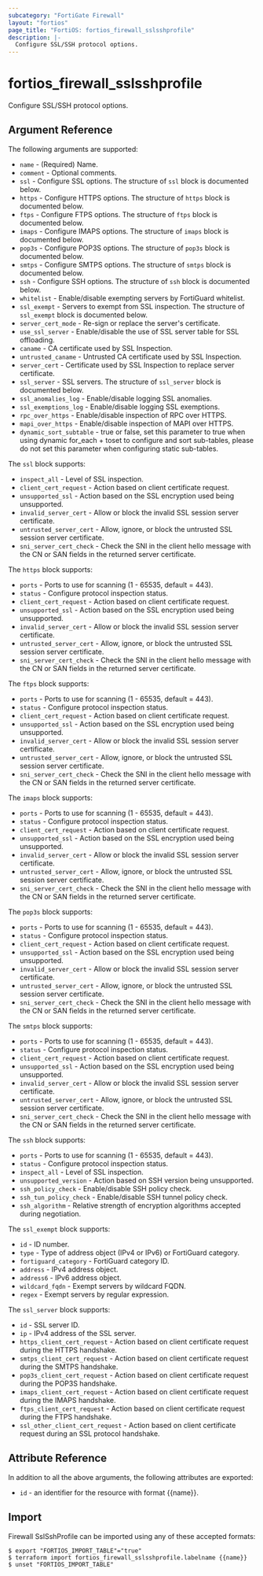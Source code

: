 ```yaml
---
subcategory: "FortiGate Firewall"
layout: "fortios"
page_title: "FortiOS: fortios_firewall_sslsshprofile"
description: |-
  Configure SSL/SSH protocol options.
---
```


# fortios_firewall_sslsshprofile
Configure SSL/SSH protocol options.

## Argument Reference


The following arguments are supported:

* `name` - (Required) Name.
* `comment` - Optional comments.
* `ssl` - Configure SSL options. The structure of `ssl` block is documented below.
* `https` - Configure HTTPS options. The structure of `https` block is documented below.
* `ftps` - Configure FTPS options. The structure of `ftps` block is documented below.
* `imaps` - Configure IMAPS options. The structure of `imaps` block is documented below.
* `pop3s` - Configure POP3S options. The structure of `pop3s` block is documented below.
* `smtps` - Configure SMTPS options. The structure of `smtps` block is documented below.
* `ssh` - Configure SSH options. The structure of `ssh` block is documented below.
* `whitelist` - Enable/disable exempting servers by FortiGuard whitelist.
* `ssl_exempt` - Servers to exempt from SSL inspection. The structure of `ssl_exempt` block is documented below.
* `server_cert_mode` - Re-sign or replace the server's certificate.
* `use_ssl_server` - Enable/disable the use of SSL server table for SSL offloading.
* `caname` - CA certificate used by SSL Inspection.
* `untrusted_caname` - Untrusted CA certificate used by SSL Inspection.
* `server_cert` - Certificate used by SSL Inspection to replace server certificate.
* `ssl_server` - SSL servers. The structure of `ssl_server` block is documented below.
* `ssl_anomalies_log` - Enable/disable logging SSL anomalies.
* `ssl_exemptions_log` - Enable/disable logging SSL exemptions.
* `rpc_over_https` - Enable/disable inspection of RPC over HTTPS.
* `mapi_over_https` - Enable/disable inspection of MAPI over HTTPS.
* `dynamic_sort_subtable` - true or false, set this parameter to true when using dynamic for_each + toset to configure and sort sub-tables, please do not set this parameter when configuring static sub-tables.

The `ssl` block supports:

* `inspect_all` - Level of SSL inspection.
* `client_cert_request` - Action based on client certificate request.
* `unsupported_ssl` - Action based on the SSL encryption used being unsupported.
* `invalid_server_cert` - Allow or block the invalid SSL session server certificate.
* `untrusted_server_cert` - Allow, ignore, or block the untrusted SSL session server certificate.
* `sni_server_cert_check` - Check the SNI in the client hello message with the CN or SAN fields in the returned server certificate.

The `https` block supports:

* `ports` - Ports to use for scanning (1 - 65535, default = 443).
* `status` - Configure protocol inspection status.
* `client_cert_request` - Action based on client certificate request.
* `unsupported_ssl` - Action based on the SSL encryption used being unsupported.
* `invalid_server_cert` - Allow or block the invalid SSL session server certificate.
* `untrusted_server_cert` - Allow, ignore, or block the untrusted SSL session server certificate.
* `sni_server_cert_check` - Check the SNI in the client hello message with the CN or SAN fields in the returned server certificate.

The `ftps` block supports:

* `ports` - Ports to use for scanning (1 - 65535, default = 443).
* `status` - Configure protocol inspection status.
* `client_cert_request` - Action based on client certificate request.
* `unsupported_ssl` - Action based on the SSL encryption used being unsupported.
* `invalid_server_cert` - Allow or block the invalid SSL session server certificate.
* `untrusted_server_cert` - Allow, ignore, or block the untrusted SSL session server certificate.
* `sni_server_cert_check` - Check the SNI in the client hello message with the CN or SAN fields in the returned server certificate.

The `imaps` block supports:

* `ports` - Ports to use for scanning (1 - 65535, default = 443).
* `status` - Configure protocol inspection status.
* `client_cert_request` - Action based on client certificate request.
* `unsupported_ssl` - Action based on the SSL encryption used being unsupported.
* `invalid_server_cert` - Allow or block the invalid SSL session server certificate.
* `untrusted_server_cert` - Allow, ignore, or block the untrusted SSL session server certificate.
* `sni_server_cert_check` - Check the SNI in the client hello message with the CN or SAN fields in the returned server certificate.

The `pop3s` block supports:

* `ports` - Ports to use for scanning (1 - 65535, default = 443).
* `status` - Configure protocol inspection status.
* `client_cert_request` - Action based on client certificate request.
* `unsupported_ssl` - Action based on the SSL encryption used being unsupported.
* `invalid_server_cert` - Allow or block the invalid SSL session server certificate.
* `untrusted_server_cert` - Allow, ignore, or block the untrusted SSL session server certificate.
* `sni_server_cert_check` - Check the SNI in the client hello message with the CN or SAN fields in the returned server certificate.

The `smtps` block supports:

* `ports` - Ports to use for scanning (1 - 65535, default = 443).
* `status` - Configure protocol inspection status.
* `client_cert_request` - Action based on client certificate request.
* `unsupported_ssl` - Action based on the SSL encryption used being unsupported.
* `invalid_server_cert` - Allow or block the invalid SSL session server certificate.
* `untrusted_server_cert` - Allow, ignore, or block the untrusted SSL session server certificate.
* `sni_server_cert_check` - Check the SNI in the client hello message with the CN or SAN fields in the returned server certificate.

The `ssh` block supports:

* `ports` - Ports to use for scanning (1 - 65535, default = 443).
* `status` - Configure protocol inspection status.
* `inspect_all` - Level of SSL inspection.
* `unsupported_version` - Action based on SSH version being unsupported.
* `ssh_policy_check` - Enable/disable SSH policy check.
* `ssh_tun_policy_check` - Enable/disable SSH tunnel policy check.
* `ssh_algorithm` - Relative strength of encryption algorithms accepted during negotiation.

The `ssl_exempt` block supports:

* `id` - ID number.
* `type` - Type of address object (IPv4 or IPv6) or FortiGuard category.
* `fortiguard_category` - FortiGuard category ID.
* `address` - IPv4 address object.
* `address6` - IPv6 address object.
* `wildcard_fqdn` - Exempt servers by wildcard FQDN.
* `regex` - Exempt servers by regular expression.

The `ssl_server` block supports:

* `id` - SSL server ID.
* `ip` - IPv4 address of the SSL server.
* `https_client_cert_request` - Action based on client certificate request during the HTTPS handshake.
* `smtps_client_cert_request` - Action based on client certificate request during the SMTPS handshake.
* `pop3s_client_cert_request` - Action based on client certificate request during the POP3S handshake.
* `imaps_client_cert_request` - Action based on client certificate request during the IMAPS handshake.
* `ftps_client_cert_request` - Action based on client certificate request during the FTPS handshake.
* `ssl_other_client_cert_request` - Action based on client certificate request during an SSL protocol handshake.


## Attribute Reference

In addition to all the above arguments, the following attributes are exported:
* `id` - an identifier for the resource with format {{name}}.

## Import

Firewall SslSshProfile can be imported using any of these accepted formats:
```
$ export "FORTIOS_IMPORT_TABLE"="true"
$ terraform import fortios_firewall_sslsshprofile.labelname {{name}}
$ unset "FORTIOS_IMPORT_TABLE"
```
